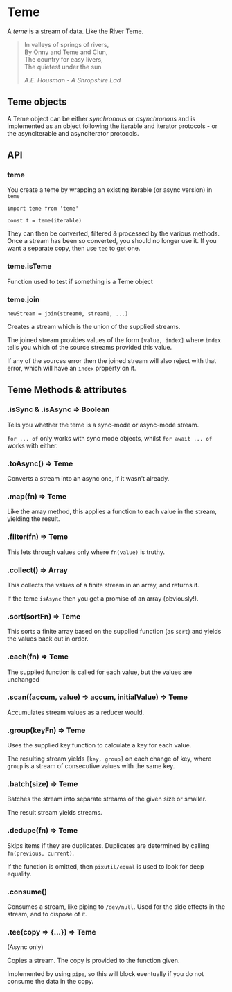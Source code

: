 # Teme

A *teme* is a stream of data. Like the River Teme.

>In valleys of springs of rivers,\
>By Onny and Teme and Clun,\
>The country for easy livers,\
>The quietest under the sun
>
>*A.E. Housman - A Shropshire Lad*

## Teme objects

A Teme object can be either *synchronous* or *asynchronous*
and is implemented as an object following the iterable and iterator protocols -
or the asyncIterable and asyncIterator protocols.


## API

### teme

You create a teme by wrapping an existing iterable (or async version) in `teme`

```
import teme from 'teme'

const t = teme(iterable)
```

They can then be converted, filtered & processed by the various methods. Once a stream
has been so converted, you should no longer use it. If you want a separate copy, then
use `tee` to get one.

### teme.isTeme

Function used to test if something is a Teme object

### teme.join
`newStream = join(stream0, stream1, ...)`

Creates a stream which is the union of the supplied streams.

The joined stream provides values of the form `[value, index]` where `index` tells you which of the source streams provided this value.

If any of the sources error then the joined stream will also reject with that error, which will have an `index` property on it.


## Teme Methods & attributes

### .isSync & .isAsync => Boolean

Tells you whether the teme is a sync-mode or async-mode stream.

`for ... of` only works with sync mode objects, whilst `for await ... of` works with either.

### .toAsync() => Teme

Converts a stream into an async one, if it wasn't already.

### .map(fn) => Teme

Like the array method, this applies a function to each value in the stream, yielding the result.

### .filter(fn) => Teme

This lets through values only where `fn(value)` is truthy.

### .collect() => Array

This collects the values of a finite stream in an array, and returns it.

If the teme `isAsync` then you get a promise of an array (obviously!).

### .sort(sortFn) => Teme

This sorts a finite array based on the supplied function (as `sort`) and yields the values back out in order.

### .each(fn) => Teme

The supplied function is called for each value, but the values are unchanged

### .scan((accum, value) => accum, initialValue) => Teme

Accumulates stream values as a reducer would.

### .group(keyFn) => Teme

Uses the supplied key function to calculate a key for each value.

The resulting stream yields `[key, group]` on each change of key, where `group` is a stream of consecutive values with the same key.

### .batch(size) => Teme

Batches the stream into separate streams of the given size or smaller.

The result stream yields streams. 

### .dedupe(fn) => Teme

Skips items if they are duplicates. Duplicates are determined by calling `fn(previous, current)`.

If the function is omitted, then `pixutil/equal` is used to look for deep equality.

### .consume()

Consumes a stream, like piping to `/dev/null`. Used for the side effects in the stream, and to dispose of it.

### .tee(copy => {...}) => Teme
(Async only)

Copies a stream. The copy is provided to the function given.

Implemented by using `pipe`, so this will block eventually if you do not consume the data in the copy.
